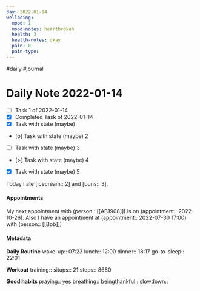 ```yaml
---
day: 2022-01-14
wellbeing:
  mood: 1
  mood-notes: heartbroken
  health: 3
  health-notes: okay
  pain: 0
  pain-type: 
---
```

#daily #journal

# Daily Note 2022-01-14

- [ ] Task 1 of 2022-01-14
- [x] Completed Task of 2022-01-14
- [x] Task with state (maybe)
- [o] Task with state (maybe) 2
- [ ] Task with state (maybe) 3
- [>] Task with state (maybe) 4
- [x] Task with state (maybe) 5

Today I ate [icecream:: 2] and [buns:: 3].

#### Appointments
My next appointment with (person:: [[AB1908]]) is on (appointment:: 2022-10-26).
Also I have an appointment at (appointment:: 2022-07-30 17:00) with (person:: [[Bob]])

#### Metadata

**Daily Routine**
wake-up:: 07:23
lunch:: 12:00
dinner:: 18:17
go-to-sleep:: 22:01

**Workout**
training:: 
situps:: 21
steps:: 8680

**Good habits**
praying:: yes
breathing:: 
beingthankful:: 
slowdown:: 
